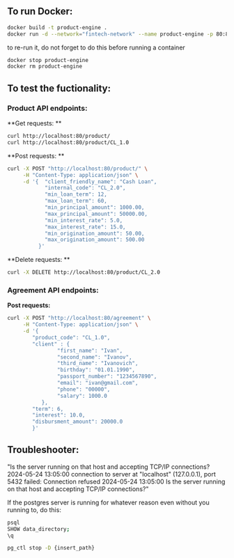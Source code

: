 ## To run Docker:

```bash
docker build -t product-engine .
docker run -d --network="fintech-network" --name product-engine -p 80:80 product-engine
```

to re-run it, do not forget to do this before running a container
```bash
docker stop product-engine
docker rm product-engine 
```

## To test the fuctionality:

### Product API endpoints:

**Get requests: **

```bash
curl http://localhost:80/product/
curl http://localhost:80/product/CL_1.0    
```

**Post requests: **

```bash
curl -X POST "http://localhost:80/product/" \
     -H "Content-Type: application/json" \
     -d '{  "client_friendly_name": "Cash Loan",
            "internal_code": "CL_2.0",
            "min_loan_term": 12,
            "max_loan_term": 60,
            "min_principal_amount": 1000.00,
            "max_principal_amount": 50000.00,
            "min_interest_rate": 5.0,
            "max_interest_rate": 15.0,
            "min_origination_amount": 50.00,
            "max_origination_amount": 500.00
          }' 
```

**Delete requests: **

```bash
curl -X DELETE http://localhost:80/product/CL_2.0
```

### Agreement API endpoints:

**Post requests:**

```bash
curl -X POST "http://localhost:80/agreement" \
     -H "Content-Type: application/json" \
     -d '{   
        "product_code": "CL_1.0",
        "client" : {
                "first_name": "Ivan",
                "second_name": "Ivanov",
                "third_name": "Ivanovich",
                "birthday": "01.01.1990",
                "passport_number": "1234567890",
                "email": "ivan@gmail.com",
                "phone": "00000",
                "salary": 1000.0
           },
        "term": 6,
        "interest": 10.0,
        "disbursment_amount": 20000.0
        }'
```

## Troubleshooter:

"Is the server running on that host and accepting TCP/IP connections?
2024-05-24 13:05:00 connection to server at "localhost" (127.0.0.1), port 5432 failed: Connection refused
2024-05-24 13:05:00     Is the server running on that host and accepting TCP/IP connections?"

If the postgres server is running for whatever reason even without you running to, do this:

```bash
psql
SHOW data_directory;
\q

pg_ctl stop -D {insert_path}
```
